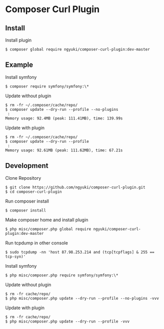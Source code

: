 # Composer Curl Plugin

## Install

Install plugin 

```
$ composer global require ngyuki/composer-curl-plugin:dev-master  
```

## Example

Install symfony

```console
$ composer require symfony/symfony:\*
```

Update without plugin

```console
$ rm -fr ~/.composer/cache/repo/
$ composer update --dry-run --profile --no-plugins
 :
Memory usage: 92.4MB (peak: 111.41MB), time: 139.99s
```

Update with plugin

```console
$ rm -fr ~/.composer/cache/repo/
$ composer update --dry-run --profile
 :
Memory usage: 92.61MB (peak: 111.62MB), time: 67.21s
```

## Development

Clone Repository

```console
$ git clone https://github.com/ngyuki/composer-curl-plugin.git
$ cd composer-curl-plugin
```

Run composer install

```console
$ composer install
```

Make composer home and install plugin

```console
$ php misc/composer.php global require ngyuki/composer-curl-plugin:dev-master
```

Run tcpdump in other console

```console
$ sudo tcpdump -nn 'host 87.98.253.214 and (tcp[tcpflags] & 255 == tcp-syn)'
```

Install symfony

```console
$ php misc/composer.php require symfony/symfony:\*
```

Update without plugin

```console
$ rm -fr cache/repo/
$ php misc/composer.php update --dry-run --profile --no-plugins -vvv
```

Update with plugin

```console
$ rm -fr cache/repo/
$ php misc/composer.php update --dry-run --profile -vvv
```
